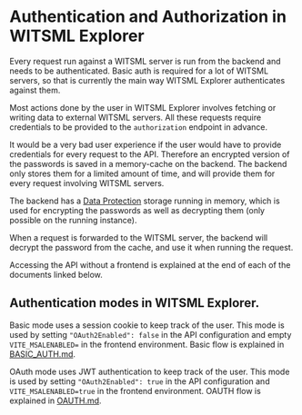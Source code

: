 # Authentication and Authorization in WITSML Explorer

Every request run against a WITSML server is run from the backend and needs to be authenticated.
Basic auth is required for a lot of WITSML servers, so that is currently the main way WITSML Explorer authenticates against them.

Most actions done by the user in WITSML Explorer involves fetching or writing data to external WITSML servers. All these requests require credentials to be provided to the `authorization` endpoint in advance.

It would be a very bad user experience if the user would have to provide credentials for every request to the API. 
Therefore an encrypted version of the passwords is saved in a memory-cache on the backend. The backend only stores them for a limited amount of time, and will provide them for every request involving WITSML servers. 

The backend has a [Data Protection](https://docs.microsoft.com/en-us/aspnet/core/security/data-protection/introduction) storage running in memory, which is used for encrypting the passwords as well as decrypting them (only possible on the running instance).

When a request is forwarded to the WITSML server, the backend will decrypt the password from the cache, and use it when running the request.

Accessing the API without a frontend is explained at the end of each of the documents linked below.

## Authentication modes in WITSML Explorer.

Basic mode uses a session cookie to keep track of the user. This mode is used by setting `"OAuth2Enabled": false` in the API configuration and empty `VITE_MSALENABLED=` in the frontend environment. Basic flow is explained in [BASIC_AUTH.md](./BASIC_AUTH.md).

OAuth mode uses JWT authentication to keep track of the user. This mode is used by setting `"OAuth2Enabled": true` in the API configuration and `VITE_MSALENABLED=true` in the frontend environment. OAUTH flow is explained in [OAUTH.md](./OAUTH.md).
